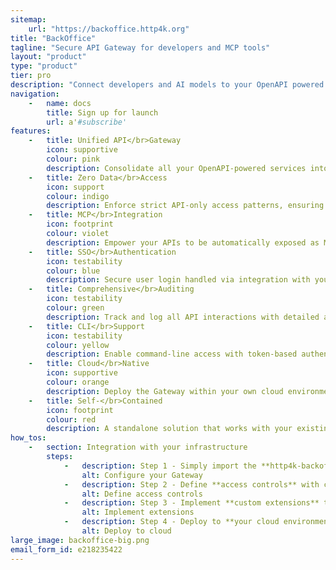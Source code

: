 ```yaml
---
sitemap:
    url: "https://backoffice.http4k.org"
title: "BackOffice"
tagline: "Secure API Gateway for developers and MCP tools"
layout: "product"
type: "product"
tier: pro
description: "Connect developers and AI models to your OpenAPI powered services via a secure, audited gateway with MCP integration"
navigation:
    -   name: docs
        title: Sign up for launch
        url: a'#subscribe'
features:
    -   title: Unified API</br>Gateway
        icon: supportive
        colour: pink
        description: Consolidate all your OpenAPI-powered services into a single, secure access point for developers and AI models.
    -   title: Zero Data</br>Access
        icon: support
        colour: indigo
        description: Enforce strict API-only access patterns, ensuring engineers and AI systems can never directly access your data sources.
    -   title: MCP</br>Integration
        icon: footprint
        colour: violet
        description: Empower your APIs to be automatically exposed as MCP tools, enabling AI assistants to interact with your services through standard protocols.
    -   title: SSO</br>Authentication
        icon: testability
        colour: blue
        description: Secure user login handled via integration with your standard Single Sign-On tooling. MCP tools are authenticated using standard OAuth2 flows.
    -   title: Comprehensive</br>Auditing
        icon: testability
        colour: green
        description: Track and log all API interactions with detailed audit trails for security and compliance requirements, extensible through custom connectors.
    -   title: CLI</br>Support
        icon: testability
        colour: yellow
        description: Enable command-line access with token-based authentication, allowing developers to integrate your services into their toolchains and pipelines.
    -   title: Cloud</br>Native
        icon: supportive
        colour: orange
        description: Deploy the Gateway within your own cloud environment with minimal configuration and maximum security. You are always in control.
    -   title: Self-</br>Contained
        icon: footprint
        colour: red
        description: A standalone solution that works with your existing OpenAPI services, requiring no changes to your backend implementation.
how_tos:
    -   section: Integration with your infrastructure
        steps:
            -   description: Step 1 - Simply import the **http4k-backoffice** library to your Kotlin project and configure manual or **automatic service discovery**.
                alt: Configure your Gateway
            -   description: Step 2 - Define **access controls** with code-based whitelist/blacklist APIs for both developers and AI systems.
                alt: Define access controls
            -   description: Step 3 - Implement **custom extensions** through our simple notification auditing **connector APIs**.
                alt: Implement extensions
            -   description: Step 4 - Deploy to **your cloud environment** using your standard deployment process. **No SaaS, Cloud or Vendor lock-in**.
                alt: Deploy to cloud
large_image: backoffice-big.png
email_form_id: e218235422
---
```

